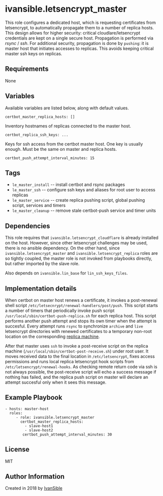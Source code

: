 # ivansible.letsencrypt_master

This role configures a dedicated host, which is requesting
certificates from letsencrypt, to automatically propagate them to a number
of replica hosts. This design allows for higher security: critical
cloudlare/letsencrypt credentials are kept on a single secure host.
Propagation is performed via _rsync_ / _ssh_. For additional security,
propagation is done by `pushing`: it is master host that initiates
accesses to replicas. This avoids keeping critical master ssh keys
on replicas.


## Requirements

None


## Variables

Available variables are listed below, along with default values.

    certbot_master_replica_hosts: []
Inventory hostnames of replicas connected to the master host.

    certbot_replica_ssh_keys: ...
Keys for ssh access from the certbot master host. One key is usually enough.
Must be the same on master and replica hosts.

    certbot_push_attempt_interval_minutes: 15


## Tags

- `le_master_install` -- install certbot and rsync packages
- `le_master_ssh` -- configure ssh keys and aliases
                     for root user to access replicas
- `le_master_service` -- create replica pushing script,
                         global pushing script, services and timers
- `le_master_cleanup` -- remove stale certbot-push service and timer units


## Dependencies

This role requires that `ivansible.letsencrypt_cloudflare` is already
installed on the host. However, since other letsencrypt challenges
may be used, there is no ansible dependency. On the other hand, since
`ivansible.letsencrypt_master` and `ivansible.letsencrypt_replica` roles
are so tightly coupled, the master role is not invoked from playbooks
directly, but rather imported by the slave role.

Also depends on `ivansible.lin_base` for `lin_ssh_keys_files`.


## Implementation details

When certbot on master host renews a certificate, it invokes a post-renewal
shell script `/etc/letsecnrypt/renewal-handlers/post/push`.
This script starts a number of timers that periodically invoke push script
`/usr/local/sbin/certbot-push-replica.sh` for each replica host.
This script performs another push attempt and stops its own timer when
the attempt is succesful. Every attempt runs `rsync` to synchronize
`archive` and `live` letsencrypt directories with renewed certificates
to a temporary non-root location on the corresponding
[replica machine](https://github.com/ivansible/letsencrypt-replica#ivansibleletsencrypt_replica).

After that master uses `ssh` to invoke a post-receive script on the
replica machine (`/usr/local/sbin/certbot-post-receive.sh`) under root user.
It moves received data to the final location in `/etc/letsencrypt`, fixes
access permissions and runs local replica letsencrypt hook scripts from
`/etc/letsencrypt/renewal-hooks`. As checking remote return code via ssh
is not always possible, the post-receive script will echo a success message
if nothing has failed, and the replica push script on master will declare
an attempt succesful only when it sees this message.


## Example Playbook

    - hosts: master-host
      roles:
         - role: ivansible.letsencrypt_master
           certbot_master_replica_hosts:
             - slave-host1
             - slave-host2
            certbot_push_attempt_interval_minutes: 30


## License

MIT

## Author Information

Created in 2018 by [IvanSible](https://github.com/ivansible)
